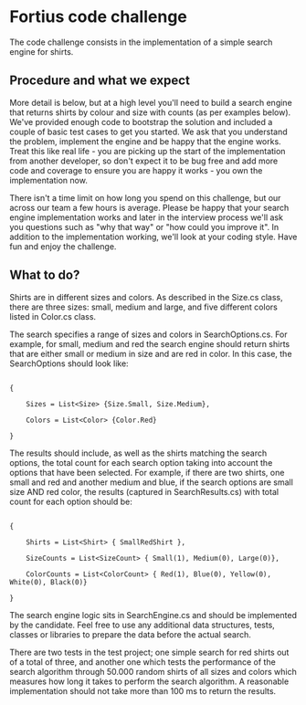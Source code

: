 # Fortius code challenge

The code challenge consists in the implementation of a simple search engine for shirts.

## Procedure and what we expect

More detail is below, but at a high level you'll need to build a search engine that returns shirts by colour and size with counts (as per examples below). We've provided enough code to bootstrap the solution and included a couple of basic test cases to get you started. We ask that you understand the problem, implement the engine and be happy that the engine works. Treat this like real life - you are picking up the start of the implementation from another developer, so don't expect it to be bug free and add more code and coverage to ensure you are happy it works - you own the implementation now.

There isn't a time limit on how long you spend on this challenge, but our across our team a few hours is average.  Please be happy that your search engine implementation works and later in the interview process we'll ask you questions such as "why that way" or "how could you improve it". In addition to the implementation working, we'll look at your coding style. Have fun and enjoy the challenge.

## What to do?

Shirts are in different sizes and colors. As described in the Size.cs class, there are three sizes: small, medium and large, and five different colors listed in Color.cs class.

The search specifies a range of sizes and colors in SearchOptions.cs. For example, for small, medium and red the search engine should return shirts that are either small or medium in size and are red in color. In this case, the SearchOptions should look like:

```

{

    Sizes = List<Size> {Size.Small, Size.Medium},

    Colors = List<Color> {Color.Red}

}

```

The results should include, as well as the shirts matching the search options, the total count for each search option taking into account the options that have been selected. For example, if there are two shirts, one small and red and another medium and blue, if the search options are small size AND red color, the results (captured in SearchResults.cs) with total count for each option should be:

```

{

    Shirts = List<Shirt> { SmallRedShirt },

    SizeCounts = List<SizeCount> { Small(1), Medium(0), Large(0)},

    ColorCounts = List<ColorCount> { Red(1), Blue(0), Yellow(0), White(0), Black(0)}

}

```

The search engine logic sits in SearchEngine.cs and should be implemented by the candidate. Feel free to use any additional data structures, tests, classes or libraries to prepare the data before the actual search.

There are two tests in the test project; one simple search for red shirts out of a total of three, and another one which tests the performance of the search algorithm through 50.000 random shirts of all sizes and colors which measures how long it takes to perform the search algorithm. A reasonable implementation should not take more than 100 ms to return the results.